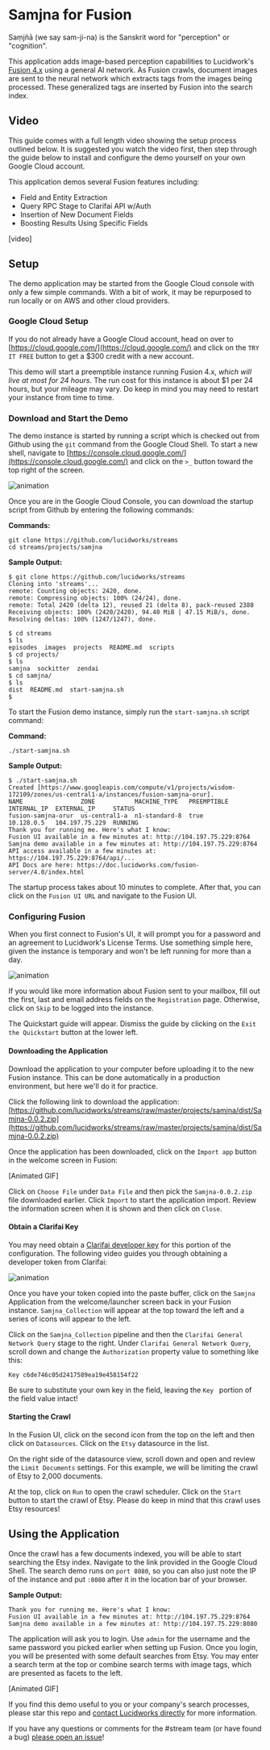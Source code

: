 # Samjna for Fusion
Saṃjñā (we say sam-ji-na) is the Sanskrit word for "perception" or "cognition". 

This application adds image-based perception capabilities to Lucidwork's [Fusion 4.x](https://lucidworks.com/products/fusion-server/) using a general AI network. As Fusion crawls, document images are sent to the neural network which extracts tags from the images being processed. These generalized tags are inserted by Fusion into the search index.

## Video
This guide comes with a full length video showing the setup process outlined below. It is suggested you watch the video first, then step through the guide below to install and configure the demo yourself on your own Google Cloud account.

This application demos several Fusion features including:

- Field and Entity Extraction
- Query RPC Stage to Clarifai API w/Auth
- Insertion of New Document Fields
- Boosting Results Using Specific Fields

[video]

## Setup
The demo application may be started from the Google Cloud console with only a few simple commands. With a bit of work, it may be repurposed to run locally or on AWS and other cloud providers.

### Google Cloud Setup
If you do not already have a Google Cloud account, head on over to [https://cloud.google.com/](https://cloud.google.com/) and click on the `TRY IT FREE` button to get a $300 credit with a new account. 

This demo will start a preemptible instance running Fusion 4.x, *which will live at most for 24 hours*. The run cost for this instance is about $1 per 24 hours, but your mileage may vary. Do keep in mind you may need to restart your instance from time to time.

### Download and Start the Demo
The demo instance is started by running a script which is checked out from Github using the `git` command from the Google Cloud Shell. To start a new shell, navigate to [https://console.cloud.google.com/](https://console.cloud.google.com/) and click on the `>_` button toward the top right of the screen.

![animation](https://github.com/lucidworks/streams/blob/master/assets/images/cloudshell.gif?raw=true)

Once you are in the Google Cloud Console, you can download the startup script from Github by entering the following commands:

**Commands:**
```
git clone https://github.com/lucidworks/streams
cd streams/projects/samjna
```

**Sample Output:**
```
$ git clone https://github.com/lucidworks/streams
Cloning into 'streams'...
remote: Counting objects: 2420, done.
remote: Compressing objects: 100% (24/24), done.
remote: Total 2420 (delta 12), reused 21 (delta 8), pack-reused 2388
Receiving objects: 100% (2420/2420), 94.40 MiB | 47.15 MiB/s, done.
Resolving deltas: 100% (1247/1247), done.

$ cd streams
$ ls
episodes  images  projects  README.md  scripts
$ cd projects/
$ ls
samjna  sockitter  zendai
$ cd samjna/
$ ls
dist  README.md  start-samjna.sh
$
```

To start the Fusion demo instance, simply run the `start-samjna.sh` script command:

**Command:**
```
./start-samjna.sh
```

**Sample Output:**
```
$ ./start-samjna.sh
Created [https://www.googleapis.com/compute/v1/projects/wisdom-172109/zones/us-central1-a/instances/fusion-samjna-orur].
NAME                ZONE           MACHINE_TYPE   PREEMPTIBLE  INTERNAL_IP  EXTERNAL_IP     STATUS
fusion-samjna-orur  us-central1-a  n1-standard-8  true         10.128.0.5   104.197.75.229  RUNNING
Thank you for running me. Here's what I know:
Fusion UI available in a few minutes at: http://104.197.75.229:8764
Samjna demo available in a few minutes at: http://104.197.75.229:8764
API access available in a few minutes at: https://104.197.75.229:8764/api/...
API Docs are here: https://doc.lucidworks.com/fusion-server/4.0/index.html
```

The startup process takes about 10 minutes to complete. After that, you can click on the `Fusion UI URL` and navigate to the Fusion UI.

### Configuring Fusion
When you first connect to Fusion's UI, it will prompt you for a password and an agreement to Lucidwork's License Terms. Use something simple here, given the instance is temporary and won't be left running for more than a day.

![animation](https://github.com/lucidworks/streams/blob/master/assets/images/passwordfusion.gif?raw=true)

If you would like more information about Fusion sent to your mailbox, fill out the first, last and email address fields on the `Registration` page. Otherwise, click on `Skip` to be logged into the instance.

The Quickstart guide will appear. Dismiss the guide by clicking on the `Exit the Quickstart` button at the lower left.

#### Downloading the Application
Download the application to your computer before uploading it to the new Fusion instance. This can be done automatically in a production environment, but here we'll do it for practice.

Click the following link to download the application: [https://github.com/lucidworks/streams/raw/master/projects/samjna/dist/Samjna-0.0.2.zip](https://github.com/lucidworks/streams/raw/master/projects/samjna/dist/Samjna-0.0.2.zip)

Once the application has been downloaded, click on the `Import app` button in the welcome screen in Fusion:

[Animated GIF]

Click on `Choose File` under `Data File` and then pick the `Samjna-0.0.2.zip` file downloaded earlier. Click `Import` to start the application import. Review the information screen when it is shown and then click on `Close`.

#### Obtain a Clarifai Key
You may need obtain a [Clarifai developer key](https://www.clarifai.com/developer/account/signup) for this portion of the configuration. The following video guides you through obtaining a developer token from Clarifai:

![animation](https://github.com/lucidworks/streams/blob/master/assets/images/clarifai.gif?raw=true)

Once you have your token copied into the paste buffer, click on the `Samjna` Application from the welcome/launcher screen back in your Fusion instance. `Samjna_Collection` will appear at the top toward the left and a series of icons will appear to the left.

Click on the `Samjna_Collection` pipeline and then the `Clarifai General Network Query` stage to the right. Under `Clarifai General Network Query`, scroll down and change the `Authorization` property value to something like this:

```
Key c6de746c05d2417589ea19e458154f22
```

Be sure to substitute your own key in the field, leaving the `Key ` portion of the field value intact!

#### Starting the Crawl
In the Fusion UI, click on the second icon from the top on the left and then click on `Datasources`. Click on the `Etsy` datasource in the list.

On the right side of the datasource view, scroll down and open and review the `Limit Documents` settings. For this example, we will be limiting the crawl of Etsy to 2,000 documents.

At the top, click on `Run` to open the crawl scheduler. Click on the `Start` button to start the crawl of Etsy. Please do keep in mind that this crawl uses Etsy resources!

## Using the Application
Once the crawl has a few documents indexed, you will be able to start searching the Etsy index. Navigate to the link provided in the Google Cloud Shell. The search demo runs on `port 8080`, so you can also just note the IP of the instance and put `:8080` after it in the location bar of your browser.

**Sample Output:**
```
Thank you for running me. Here's what I know:
Fusion UI available in a few minutes at: http://104.197.75.229:8764
Samjna demo available in a few minutes at: http://104.197.75.229:8080
```

The application will ask you to login. Use `admin` for the username and the same password you picked earlier when setting up Fusion. Once you login, you will be presented with some default searches from Etsy. You may enter a search term at the top or combine search terms with image tags, which are presented as facets to the left.

[Animated GIF]

If you find this demo useful to you or your company's search processes, please star this repo and [contact Lucidworks directly](https://lucidworks.com/ppc/lucidworks-fusion-solr/?utm_source=streams) for more information. 

If you have any questions or comments for the #stream team (or have found a bug) [please open an issue](https://github.com/lucidworks/streams/issues)!
